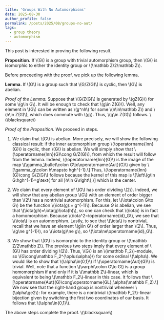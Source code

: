 ```yaml
---
title: 'Groups With No Automorphisms'
date: 2025-08-30
author_profile: false
permalink: /posts/2025/08/groups-no-aut/
tags:
  - group theory
  - automorphism
---
```


This post is interested in proving the following result.

<b>Proposition.</b>
If \\(G\\) is a group with trivial automorphism group, then \\(G\\) is isomorphic to either the identity group or \\(\mathbb Z/2\mathbb Z\\).

Before proceeding with the proof, we pick up the following lemma.

<b>Lemma.</b> If \\(G\\) is a group such that \\(G/Z(G)\\) is cyclic, then \\(G\\) is abelian.

<i>Proof of the Lemma.</i> Suppose that \\(G/Z(G)\\) is generated by \\(gZ(G)\\) for some \\(g\in G\\). It will be enough to check that \\(g\in Z(G)\\). Well, any element in \\(G\\) can be written as \\(g^nh\\) for some \\(n\in\mathbb Z\\) and \\(h\in Z(G)\\), which does commute with \\(g\\). Thus, \\(g\in Z(G)\\) follows. \\(\blacksquare\\)

<i>Proof of the Proposition.</i> We proceed in steps.

1. We claim that \\(G\\) is abelian. More precisely, we will show the following classical result: if the inner automorphism group \\(\operatorname{Inn}(G)\\) is cyclic, then \\(G\\) is abelian. We will simply show that \\(\operatorname{Inn}(G)\cong G/Z(G)\\), from which the result will follow from the lemma. Indeed, \\(\operatorname{Inn}(G)\\) is the image of the map \\(\gamma_\bullet\colon G\to\operatorname{Aut}(G)\\) given by \\[\gamma_g\colon h\mapsto hgh^{-1}.\\]
Thus, \\(\operatorname{Inn}(G)\cong G/Z(G)\\) follows because the kernel of this map is \\[\left\\{g\in G:hgh^{-1}=g\text{ for all }h\in G\right\\},\\] which is the center.

2. We claim that every element of \\(G\\) has order dividing \\(2\\). Indeed, we will show that any abelian group \\(G\\) with an element of order bigger than \\(2\\) has a nontrivial automorphism. For this, let \\(\iota\colon G\to G\\) be the function \\(\iota(g):= g^{-1}\\). Because $G$ is abelian, we see that \\(\iota(gh)=\iota(g)\iota(h)\\), so one can check that \\(\iota\\) is in fact a homomorphism. Because \\(\iota^2=\operatorname{id}_G\\), we see that \\(\iota\\) is an automorphism. Lastly, to see that \\(\iota\\) is nontrivial, recall that we have an element \\(g\in G\\) of order larger than \\(2\\). Thus, \\(g\ne g^{-1}\\), so \\(\iota(g)\ne g\\), so \\(\iota\ne\operatorname{id}_G\\).

3. We show that \\(G\\) is isomorphic to the identity group or \\(\mathbb Z/2\mathbb Z\\). The previous two steps imply that every element of \\(G\\) has order dividing \\(2\\). Thus, \\(G\\) is an \\(\mathbb F_2\\)-module, so \\(G\cong\mathbb F_2^{\oplus\alpha}\\) for some ordinal \\(\alpha\\). We would like to show that \\(\alpha\in\{0,1\}\\) if \\(\operatorname{Aut}(G)\\) is trivial. Well, note that a function \\(\varphi\colon G\to G\\) is a group homomorphism if and only if it is \\(\mathbb Z\\)-linear, which is equivalent to being \\(\mathbb F_2\\)-linear in this case. It follows that \\[\operatorname{Aut}(G)\cong\operatorname{GL}_\alpha(\mathbb F_2).\\]
We now see that the right-hand group is nontrivial whenever \\(\alpha\ge2\\): for example, there is a nontrivial \\(\mathbb F_2\\)-linear bijection given by switching the first two coordinates of our basis. It follows that \\(\alpha\in\{0,1\}\\).

The above steps complete the proof. \\(\blacksquare\\)